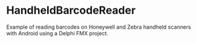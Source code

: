 # HandheldBarcodeReader
Example of reading barcodes on Honeywell and Zebra handheld scanners with Android using a Delphi FMX project.
